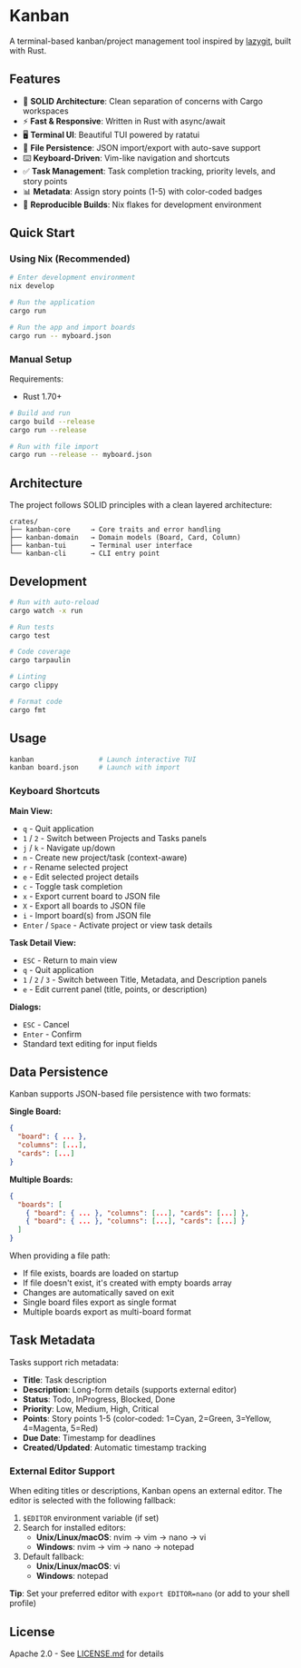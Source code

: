 # Kanban

A terminal-based kanban/project management tool inspired by [lazygit](https://github.com/jesseduffield/lazygit), built with Rust.

## Features

- 🎯 **SOLID Architecture**: Clean separation of concerns with Cargo workspaces
- ⚡ **Fast & Responsive**: Written in Rust with async/await
- 🖥️ **Terminal UI**: Beautiful TUI powered by ratatui
- 💾 **File Persistence**: JSON import/export with auto-save support
- ⌨️ **Keyboard-Driven**: Vim-like navigation and shortcuts
- ✅ **Task Management**: Task completion tracking, priority levels, and story points
- 📊 **Metadata**: Assign story points (1-5) with color-coded badges
- 🔄 **Reproducible Builds**: Nix flakes for development environment

## Quick Start

### Using Nix (Recommended)

```bash
# Enter development environment
nix develop

# Run the application
cargo run

# Run the app and import boards
cargo run -- myboard.json
```

### Manual Setup

Requirements:
- Rust 1.70+

```bash
# Build and run
cargo build --release
cargo run --release

# Run with file import
cargo run --release -- myboard.json
```

## Architecture

The project follows SOLID principles with a clean layered architecture:

```
crates/
├── kanban-core     → Core traits and error handling
├── kanban-domain   → Domain models (Board, Card, Column)
├── kanban-tui      → Terminal user interface
└── kanban-cli      → CLI entry point
```

## Development

```bash
# Run with auto-reload
cargo watch -x run

# Run tests
cargo test

# Code coverage
cargo tarpaulin

# Linting
cargo clippy

# Format code
cargo fmt
```

## Usage

```bash
kanban                # Launch interactive TUI
kanban board.json     # Launch with import
```

### Keyboard Shortcuts

**Main View:**
- `q` - Quit application
- `1` / `2` - Switch between Projects and Tasks panels
- `j` / `k` - Navigate up/down
- `n` - Create new project/task (context-aware)
- `r` - Rename selected project
- `e` - Edit selected project details
- `c` - Toggle task completion
- `x` - Export current board to JSON file
- `X` - Export all boards to JSON file
- `i` - Import board(s) from JSON file
- `Enter` / `Space` - Activate project or view task details

**Task Detail View:**
- `ESC` - Return to main view
- `q` - Quit application
- `1` / `2` / `3` - Switch between Title, Metadata, and Description panels
- `e` - Edit current panel (title, points, or description)

**Dialogs:**
- `ESC` - Cancel
- `Enter` - Confirm
- Standard text editing for input fields

## Data Persistence

Kanban supports JSON-based file persistence with two formats:

**Single Board:**
```json
{
  "board": { ... },
  "columns": [...],
  "cards": [...]
}
```

**Multiple Boards:**
```json
{
  "boards": [
    { "board": { ... }, "columns": [...], "cards": [...] },
    { "board": { ... }, "columns": [...], "cards": [...] }
  ]
}
```

When providing a file path:
- If file exists, boards are loaded on startup
- If file doesn't exist, it's created with empty boards array
- Changes are automatically saved on exit
- Single board files export as single format
- Multiple boards export as multi-board format

## Task Metadata

Tasks support rich metadata:
- **Title**: Task description
- **Description**: Long-form details (supports external editor)
- **Status**: Todo, InProgress, Blocked, Done
- **Priority**: Low, Medium, High, Critical
- **Points**: Story points 1-5 (color-coded: 1=Cyan, 2=Green, 3=Yellow, 4=Magenta, 5=Red)
- **Due Date**: Timestamp for deadlines
- **Created/Updated**: Automatic timestamp tracking

### External Editor Support

When editing titles or descriptions, Kanban opens an external editor. The editor is selected with the following fallback:

1. `$EDITOR` environment variable (if set)
2. Search for installed editors:
   - **Unix/Linux/macOS**: nvim → vim → nano → vi
   - **Windows**: nvim → vim → nano → notepad
3. Default fallback:
   - **Unix/Linux/macOS**: vi
   - **Windows**: notepad

**Tip**: Set your preferred editor with `export EDITOR=nano` (or add to your shell profile)

## License

Apache 2.0 - See [LICENSE.md](LICENSE.md) for details
